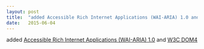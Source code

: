 ```yaml
---
layout: post
title:  "added Accessible Rich Internet Applications (WAI-ARIA) 1.0 and W3C DOM4"
date:   2015-06-04
---
```


added <a href="http://www.w3.org/TR/wai-aria">Accessible Rich Internet Applications (WAI-ARIA) 1.0</a> and <a href="http://www.w3.org/TR/dom">W3C DOM4</a>


